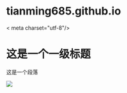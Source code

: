 # tianming685.github.io
<!DOCTYPE html>
<html lang="zh-cn">
  <head>
   < meta charset="utf-8"/>
    <title>我的第一个网页</title>
  </head>
  <body>
    <h1>这是一个一级标题</h1>
    <p>这是一个段落</p>
  </body>
<body>
  <p>
    <img src="C:\Users\Lenovo\Desktop\20103062341.jpg">
    <p/>
